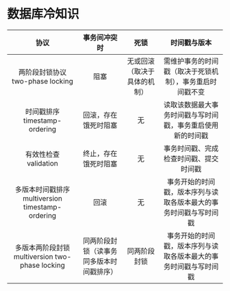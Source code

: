 # 数据库冷知识

协议|事务间冲突时|死锁|时间戳与版本
:--:|:--:|:--:|:--:
两阶段封锁协议 two-phase locking|阻塞|无或回滚（取决于具体的机制）|需维护事务的时间戳（取决于死锁机制），事务重启时间戳不变
时间戳排序 timestamp-ordering|回滚，存在饿死时阻塞|无|读取该数据最大事务时间戳与写时间戳，事务重启使用新的时间戳
有效性检查 validation|终止，存在饿死时阻塞|无|事务时间戳、完成检查时间戳、提交时间戳
多版本时间戳排序 multiversion timestamp-ordering|回滚|无|事务开始的时间戳，版本序列与读取各版本最大的事务时间戳与写时间戳
多版本两阶段封锁 multiversion two-phase locking|同两阶段封锁（读事务同多版本时间戳排序）|同两阶段封锁|事务开始的时间戳，版本序列与读取各版本最大的事务时间戳与写时间戳
